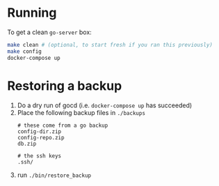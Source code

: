 # Running

To get a clean `go-server` box:

```bash
make clean # (optional, to start fresh if you ran this previously)
make config
docker-compose up
```

# Restoring a backup

1. Do a dry run of gocd (i.e. `docker-compose up` has succeeded)
1. Place the following backup files in `./backups`
   ```
   # these come from a go backup
   config-dir.zip
   config-repo.zip
   db.zip

   # the ssh keys
   .ssh/
   ```
1. run `./bin/restore_backup`

